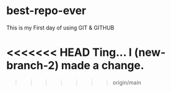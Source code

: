 # best-repo-ever

This is my First day of using GIT & GITHUB

<<<<<<< HEAD
Ting... I (new-branch-2) made a change.
=======
>>>>>>> origin/main
